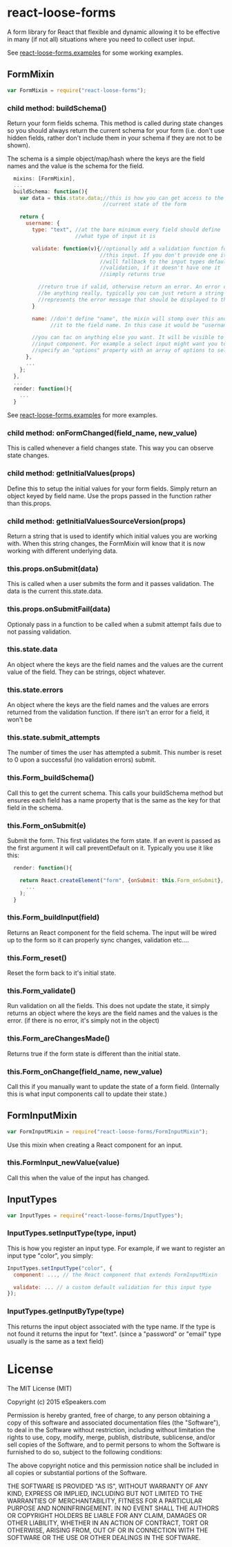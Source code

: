 # react-loose-forms
A form library for React that flexible and dynamic allowing it to be effective in many (if not all) situations where you need to collect user input.

See [react-loose-forms.examples](https://github.com/espeakers/react-loose-forms.examples) for some working examples.

## FormMixin
```js
var FormMixin = require("react-loose-forms");
```

### child method: buildSchema()
Return your form fields schema. This method is called during state changes so you should always return the current schema for your form (i.e. don't use hidden fields, rather don't include them in your schema if they are not to be shown).

The schema is a simple object/map/hash  where the keys are the field names and the value is the schema for the field. 

```js
  mixins: [FormMixin],
  ...
  buildSchema: function(){
    var data = this.state.data;//this is how you can get access to the
                               //current state of the form

    return {
      username: {
        type: "text", //at the bare minimum every field should define
                      //what type of input it is

        validate: function(v){//optionally add a validation function for
                              //this input. If you don't provide one it
                              //will fallback to the input types default
                              //validation, if it doesn't have one it
                              //simply returns true

          //return true if valid, otherwise return an error. An error can
          //be anything really, typically you can just return a string that
          //represents the error message that should be displayed to the user.
        }

        name: //don't define "name", the mixin will stomp over this and set
              //it to the field name. In this case it would be "username"

        //you can tac on anything else you want. It will be visible to the
        //input component. For example a select input might want you to
        //specify an "options" property with an array of options to select from
      },
      ...
    };
  },
  ...
  render: function(){
    ...
  }
```
See [react-loose-forms.examples](https://github.com/espeakers/react-loose-forms.examples) for more examples.


### child method: onFormChanged(field\_name, new\_value)
This is called whenever a field changes state. This way you can observe state changes.

### child method: getInitialValues(props)
Define this to setup the initial values for your form fields. Simply return an object keyed by field name. Use the props passed in the function rather than this.props.

### child method: getInitialValuesSourceVersion(props)
Return a string that is used to identify which initial values you are working with. When this string changes, the FormMixin will know that it is now working with different underlying data.

### this.props.onSubmit(data)
This is called when a user submits the form and it passes validation. The data is the current this.state.data.

### this.props.onSubmitFail(data)
Optionaly pass in a function to be called when a submit attempt fails due to not passing validation.

### this.state.data
An object where the keys are the field names and the values are the current value of the field. They can be strings, object whatever.

### this.state.errors
An object where the keys are the field names and the values are errors returned from the validation function. If there isn't an error for a field, it won't be

### this.state.submit\_attempts
The number of times the user has attempted a submit. This number is reset to 0 upon a successful (no validation errors) submit.

### this.Form\_buildSchema()
Call this to get the current schema. This calls your buildSchema method but ensures each field has a name property that is the same as the key for that field in the schema.

### this.Form\_onSubmit(e)
Submit the form. This first validates the form state. If an event is passed as the first argument it will call preventDefault on it. Typically you use it like this:
```js
  render: function(){

    return React.createElement("form", {onSubmit: this.Form_onSubmit},
      ...
    );
  }
```

### this.Form\_buildInput(field)
Returns an React component for the field schema. The input will be wired up to the form so it can properly sync changes, validation etc....


### this.Form\_reset()
Reset the form back to it's initial state.

### this.Form\_validate()
Run validation on all the fields. This does not update the state, it simply returns an object where the keys are the field names and the values is the error. (if there is no error, it's simply not in the object)

### this.Form\_areChangesMade()
Returns true if the form state is different than the initial state.


### this.Form\_onChange(field\_name, new\_value)
Call this if you manually want to update the state of a form field. (Internally this is what input components call to update their state.)


## FormInputMixin
```js
var FormInputMixin = require("react-loose-forms/FormInputMixin");
```
Use this mixin when creating a React component for an input.

### this.FormInput\_newValue(value)
Call this when the value of the input has changed.

## InputTypes
```js
var InputTypes = require("react-loose-forms/InputTypes");
```

### InputTypes.setInputType(type, input)
This is how you register an input type. For example, if we want to register an input type "color", you simply:
```js
InputTypes.setInputType("color", {
  component: ..., // the React component that extends FormInputMixin

  validate: ... // a custom default validation for this input type
});
```

### InputTypes.getInputByType(type)
This returns the input object associated with the type name. If the type is not found it returns the input for "text". (since a "password" or "email" type usually is the same as a text field)

# License

The MIT License (MIT)

Copyright (c) 2015 eSpeakers.com

Permission is hereby granted, free of charge, to any person obtaining a copy
of this software and associated documentation files (the "Software"), to deal
in the Software without restriction, including without limitation the rights
to use, copy, modify, merge, publish, distribute, sublicense, and/or sell
copies of the Software, and to permit persons to whom the Software is
furnished to do so, subject to the following conditions:

The above copyright notice and this permission notice shall be included in all
copies or substantial portions of the Software.

THE SOFTWARE IS PROVIDED "AS IS", WITHOUT WARRANTY OF ANY KIND, EXPRESS OR
IMPLIED, INCLUDING BUT NOT LIMITED TO THE WARRANTIES OF MERCHANTABILITY,
FITNESS FOR A PARTICULAR PURPOSE AND NONINFRINGEMENT. IN NO EVENT SHALL THE
AUTHORS OR COPYRIGHT HOLDERS BE LIABLE FOR ANY CLAIM, DAMAGES OR OTHER
LIABILITY, WHETHER IN AN ACTION OF CONTRACT, TORT OR OTHERWISE, ARISING FROM,
OUT OF OR IN CONNECTION WITH THE SOFTWARE OR THE USE OR OTHER DEALINGS IN THE
SOFTWARE.
